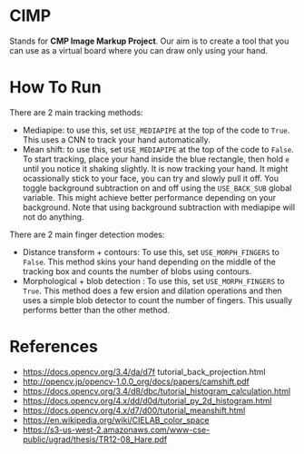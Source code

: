 # CIMP
Stands for **CMP Image Markup Project**. Our aim is to create a tool that you can use as a virtual board where you can draw only using your hand.

# How To Run
There are 2 main tracking methods:
*   Mediapipe: to use this, set `USE_MEDIAPIPE` at the top of the code to `True`. This uses a CNN to track your hand automatically.
*   Mean shift: to use this, set `USE_MEDIAPIPE` at the top of the code to `False`. To start tracking, place your hand inside the blue rectangle, then hold `e` until you notice it shaking slightly. It is now tracking your hand. It might ocassionally stick to your face, you can try and slowly pull it off. You toggle background subtraction on and off using the `USE_BACK_SUB` global variable. This might achieve better performance depending on your background. Note that using background subtraction with mediapipe will not do anything.
  
There are 2 main finger detection modes:
* Distance transform + contours: To use this, set `USE_MORPH_FINGERS` to `False`. This method skins your hand depending on the middle of the tracking box and counts the number of blobs using contours.
* Morphological + blob detection : To use this, set `USE_MORPH_FINGERS` to `True`. This method does a few ersion and dilation operations and then uses a simple blob detector to count the number of fingers. This usually performs better than the other method.

# References
* https://docs.opencv.org/3.4/da/d7f tutorial_back_projection.html
* http://opencv.jp/opencv-1.0.0_org/docs/papers/camshift.pdf
* https://docs.opencv.org/3.4/d8/dbc/tutorial_histogram_calculation.html
* https://docs.opencv.org/4.x/dd/d0d/tutorial_py_2d_histogram.html
* https://docs.opencv.org/4.x/d7/d00/tutorial_meanshift.html
* https://en.wikipedia.org/wiki/CIELAB_color_space
* https://s3-us-west-2.amazonaws.com/www-cse-public/ugrad/thesis/TR12-08_Hare.pdf
